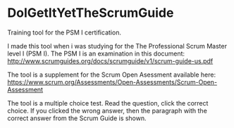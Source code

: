 # DoIGetItYetTheScrumGuide
Training tool for the PSM I certification.

I made this tool when i was studying for the The Professional Scrum Master level I (PSM I).
The PSM I is an examination in this document: http://www.scrumguides.org/docs/scrumguide/v1/scrum-guide-us.pdf

The tool is a supplement for the Scrum Open Asessment available here: 
https://www.scrum.org/Assessments/Open-Assessments/Scrum-Open-Assessment

The tool is a multiple choice test. Read the question, click the correct choice. If you clicked the wrong answer, then 
the paragraph with the correct answer from the Scrum Guide is shown.

